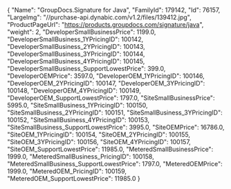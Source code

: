{
    "Name": "GroupDocs.Signature for Java",
    "FamilyId": 179142,
    "Id": 76157,
    "LargeImg": "//purchase-api.dynabic.com/v1.2/files/139412.jpg",
    "ProductPageUrl": "https://products.groupdocs.com/signature/java",
    "weight": 2,
    "DeveloperSmallBusinessPrice": 1199.0,
    "DeveloperSmallBusiness_1YPricingID": 100142,
    "DeveloperSmallBusiness_2YPricingID": 100143,
    "DeveloperSmallBusiness_3YPricingID": 100144,
    "DeveloperSmallBusiness_4YPricingID": 100145,
    "DeveloperSmallBusiness_SupportLowestPrice": 399.0,
    "DeveloperOEMPrice": 3597.0,
    "DeveloperOEM_1YPricingID": 100146,
    "DeveloperOEM_2YPricingID": 100147,
    "DeveloperOEM_3YPricingID": 100148,
    "DeveloperOEM_4YPricingID": 100149,
    "DeveloperOEM_SupportLowestPrice": 1797.0,
    "SiteSmallBusinessPrice": 5995.0,
    "SiteSmallBusiness_1YPricingID": 100150,
    "SiteSmallBusiness_2YPricingID": 100151,
    "SiteSmallBusiness_3YPricingID": 100152,
    "SiteSmallBusiness_4YPricingID": 100153,
    "SiteSmallBusiness_SupportLowestPrice": 3995.0,
    "SiteOEMPrice": 16786.0,
    "SiteOEM_1YPricingID": 100154,
    "SiteOEM_2YPricingID": 100155,
    "SiteOEM_3YPricingID": 100156,
    "SiteOEM_4YPricingID": 100157,
    "SiteOEM_SupportLowestPrice": 11985.0,
    "MeteredSmallBusinessPrice": 1999.0,
    "MeteredSmallBusiness_PricingID": 100158,
    "MeteredSmallBusiness_SupportLowestPrice": 1797.0,
    "MeteredOEMPrice": 1999.0,
    "MeteredOEM_PricingID": 100159,
    "MeteredOEM_SupportLowestPrice": 11985.0
}